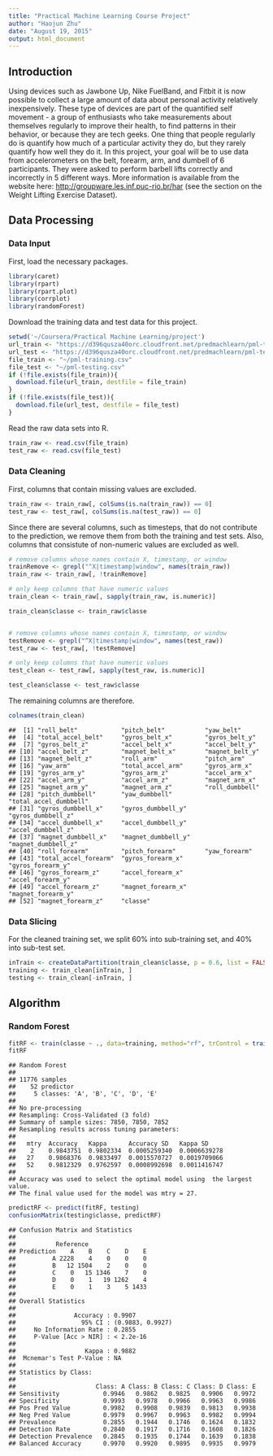 ```yaml
---
title: "Practical Machine Learning Course Project"
author: "Haojun Zhu"
date: "August 19, 2015"
output: html_document
---
```


## Introduction 

Using devices such as Jawbone Up, Nike FuelBand, and Fitbit it is now possible to collect a large amount of data about personal activity relatively inexpensively. These type of devices are part of the quantified self movement - a group of enthusiasts who take measurements about themselves regularly to improve their health, to find patterns in their behavior, or because they are tech geeks. One thing that people regularly do is quantify how much of a particular activity they do, but they rarely quantify how well they do it. In this project, your goal will be to use data from accelerometers on the belt, forearm, arm, and dumbell of 6 participants. They were asked to perform barbell lifts correctly and incorrectly in 5 different ways. More information is available from the website here: http://groupware.les.inf.puc-rio.br/har (see the section on the Weight Lifting Exercise Dataset).

## Data Processing

### Data Input

First, load the necessary packages. 

```r
library(caret)
library(rpart)
library(rpart.plot)
library(corrplot)
library(randomForest)
```

Download the training data and test data for this project. 


```r
setwd('~/Coursera/Practical Machine Learning/project')
url_train <- "https://d396qusza40orc.cloudfront.net/predmachlearn/pml-training.csv"
url_test <- "https://d396qusza40orc.cloudfront.net/predmachlearn/pml-testing.csv"
file_train <- "~/pml-training.csv"
file_test <- "~/pml-testing.csv"
if (!file.exists(file_train)){
  download.file(url_train, destfile = file_train)
}
if (!file.exists(file_test)){
  download.file(url_test, destfile = file_test)
}
```

Read the raw data sets into R.

```r
train_raw <- read.csv(file_train)
test_raw <- read.csv(file_test)
```


### Data Cleaning 

First, columns that contain missing values are excluded. 


```r
train_raw <- train_raw[, colSums(is.na(train_raw)) == 0]
test_raw <- test_raw[, colSums(is.na(test_raw)) == 0]
```

Since there are several columns, such as timesteps, that do not contribute to the prediction, we remove them from both the training and test sets. Also, columns that consistute of non-numeric values are excluded as well. 


```r
# remove columns whose names contain X, timestamp, or window
trainRemove <- grepl("^X|timestamp|window", names(train_raw))
train_raw <- train_raw[, !trainRemove]

# only keep columns that have numeric values 
train_clean <- train_raw[, sapply(train_raw, is.numeric)]

train_clean$classe <- train_raw$classe


# remove columns whose names contain X, timestamp, or window
testRemove <- grepl("^X|timestamp|window", names(test_raw))
test_raw <- test_raw[, !testRemove]

# only keep columns that have numeric values
test_clean <- test_raw[, sapply(test_raw, is.numeric)]

test_clean$classe <- test_raw$classe
```

The remaining columns are therefore. 

```r
colnames(train_clean)
```

```
##  [1] "roll_belt"            "pitch_belt"           "yaw_belt"            
##  [4] "total_accel_belt"     "gyros_belt_x"         "gyros_belt_y"        
##  [7] "gyros_belt_z"         "accel_belt_x"         "accel_belt_y"        
## [10] "accel_belt_z"         "magnet_belt_x"        "magnet_belt_y"       
## [13] "magnet_belt_z"        "roll_arm"             "pitch_arm"           
## [16] "yaw_arm"              "total_accel_arm"      "gyros_arm_x"         
## [19] "gyros_arm_y"          "gyros_arm_z"          "accel_arm_x"         
## [22] "accel_arm_y"          "accel_arm_z"          "magnet_arm_x"        
## [25] "magnet_arm_y"         "magnet_arm_z"         "roll_dumbbell"       
## [28] "pitch_dumbbell"       "yaw_dumbbell"         "total_accel_dumbbell"
## [31] "gyros_dumbbell_x"     "gyros_dumbbell_y"     "gyros_dumbbell_z"    
## [34] "accel_dumbbell_x"     "accel_dumbbell_y"     "accel_dumbbell_z"    
## [37] "magnet_dumbbell_x"    "magnet_dumbbell_y"    "magnet_dumbbell_z"   
## [40] "roll_forearm"         "pitch_forearm"        "yaw_forearm"         
## [43] "total_accel_forearm"  "gyros_forearm_x"      "gyros_forearm_y"     
## [46] "gyros_forearm_z"      "accel_forearm_x"      "accel_forearm_y"     
## [49] "accel_forearm_z"      "magnet_forearm_x"     "magnet_forearm_y"    
## [52] "magnet_forearm_z"     "classe"
```

### Data Slicing

For the cleaned training set, we split 60% into sub-training set, and 40% into sub-test set. 


```r
inTrain <- createDataPartition(train_clean$classe, p = 0.6, list = FALSE)
training <- train_clean[inTrain, ]
testing <- train_clean[-inTrain, ]
```

## Algorithm

### Random Forest 



```r
fitRF <- train(classe ~ ., data=training, method="rf", trControl = trainControl(method='cv', 3), ntree=200)
fitRF
```

```
## Random Forest 
## 
## 11776 samples
##    52 predictor
##     5 classes: 'A', 'B', 'C', 'D', 'E' 
## 
## No pre-processing
## Resampling: Cross-Validated (3 fold) 
## Summary of sample sizes: 7850, 7850, 7852 
## Resampling results across tuning parameters:
## 
##   mtry  Accuracy   Kappa      Accuracy SD   Kappa SD    
##    2    0.9843751  0.9802334  0.0005259340  0.0006639278
##   27    0.9868376  0.9833497  0.0015570727  0.0019709066
##   52    0.9812329  0.9762597  0.0008992698  0.0011416747
## 
## Accuracy was used to select the optimal model using  the largest value.
## The final value used for the model was mtry = 27.
```

```r
predictRF <- predict(fitRF, testing)
confusionMatrix(testing$classe, predictRF)
```

```
## Confusion Matrix and Statistics
## 
##           Reference
## Prediction    A    B    C    D    E
##          A 2228    4    0    0    0
##          B   12 1504    2    0    0
##          C    0   15 1346    7    0
##          D    0    1   19 1262    4
##          E    0    1    3    5 1433
## 
## Overall Statistics
##                                           
##                Accuracy : 0.9907          
##                  95% CI : (0.9883, 0.9927)
##     No Information Rate : 0.2855          
##     P-Value [Acc > NIR] : < 2.2e-16       
##                                           
##                   Kappa : 0.9882          
##  Mcnemar's Test P-Value : NA              
## 
## Statistics by Class:
## 
##                      Class: A Class: B Class: C Class: D Class: E
## Sensitivity            0.9946   0.9862   0.9825   0.9906   0.9972
## Specificity            0.9993   0.9978   0.9966   0.9963   0.9986
## Pos Pred Value         0.9982   0.9908   0.9839   0.9813   0.9938
## Neg Pred Value         0.9979   0.9967   0.9963   0.9982   0.9994
## Prevalence             0.2855   0.1944   0.1746   0.1624   0.1832
## Detection Rate         0.2840   0.1917   0.1716   0.1608   0.1826
## Detection Prevalence   0.2845   0.1935   0.1744   0.1639   0.1838
## Balanced Accuracy      0.9970   0.9920   0.9895   0.9935   0.9979
```
